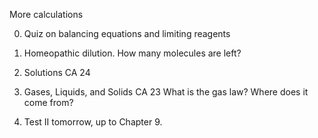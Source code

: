 More calculations

 0.  Quiz on balancing equations and limiting reagents

 1.  Homeopathic dilution.  How many molecules are left?

 2.  Solutions  CA 24

 3.  Gases, Liquids, and Solids  CA 23  What is the gas law?  Where does it come from?

 4.  Test II tomorrow, up to Chapter 9.



